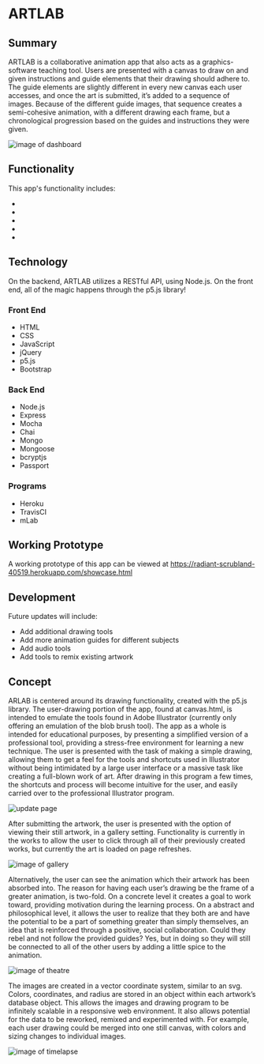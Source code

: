 <h1>ARTLAB</h1>

<h2>Summary</h2>
ARTLAB is a collaborative animation app that also acts as a graphics-software teaching tool. Users are presented with a canvas to draw on and given instructions and guide elements that their drawing should adhere to. The guide elements are slightly different in every new canvas each user accesses, and once the art is submitted, it’s added to a sequence of images. Because of the different guide images, that sequence creates a semi-cohesive animation, with a different drawing each frame, but a chronological progression based on the guides and instructions they were given. 

![image of dashboard](https://github.com/ianmcdermott/artlab/blob/master/reference/screenshots/dashboard.png)

<h2>Functionality</h2>
<p>This app's functionality includes:</p>
<ul>
	<li></li>
	<li></li>
	<li></li>
	<li></li>
	<li></li>
</ul>

<h2>Technology</h2>
<p>On the backend, ARTLAB utilizes a RESTful API, using Node.js. On the front end, all of the magic happens through the p5.js library!</p>
<h3>Front End</h3>
<ul>
	<li>HTML</li>
	<li>CSS</li>
	<li>JavaScript</li>
	<li>jQuery</li>
	<li>p5.js</li>
  <li>Bootstrap</li>
</ul>

<h3>Back End</h3>
<ul>
	<li>Node.js</li>
	<li>Express</li>
	<li>Mocha</li>
	<li>Chai</li>
	<li>Mongo</li>
	<li>Mongoose</li>
	<li>bcryptjs</li>
	<li>Passport</li>
</ul>

<h3>Programs</h3>
<ul>
	<li>Heroku</li>
	<li>TravisCI</li>
	<li>mLab</li>
</ul>

<h2>Working Prototype</h2>
<p>A working prototype of this app can be viewed at <a href="https://radiant-scrubland-40519.herokuapp.com/showcase.html">https://radiant-scrubland-40519.herokuapp.com/showcase.html</a></p>

<h2>Development</h2>
<p>Future updates will include:</p>
<ul>
	<li>Add additional drawing tools</li>
	<li>Add more animation guides for different subjects</li>
	<li>Add audio tools</li>
  <li>Add tools to remix existing artwork</li>
</ul>

<h2>Concept</h2>
ARLAB is centered around its drawing functionality, created with the p5.js library. The user-drawing portion of the app, found at canvas.html, is intended to emulate the tools found in Adobe Illustrator (currently only offering an emulation of the blob brush tool). The app as a whole is intended for educational purposes, by presenting a simplified version of a professional tool, providing a stress-free environment for learning a new technique. The user is presented with the task of making a simple drawing, allowing them to get a feel for the tools and shortcuts used in Illustrator without being intimidated by a large user interface or a massive task like creating a full-blown work of art. After drawing in this program a few times, the shortcuts and process will become intuitive for the user, and easily carried over to the professional Illustrator program. 

![update page](https://github.com/ianmcdermott/artlab/blob/master/reference/screenshots/canvas.png)

After submitting the artwork, the user is presented with the option of viewing their still artwork, in a gallery setting. Functionality is currently in the works to allow the user to click through all of their previously created works, but currently the art is loaded on page refreshes.

![image of gallery](https://github.com/ianmcdermott/artlab/blob/master/reference/screenshots/gallery.png)

Alternatively, the user can see the animation which their artwork has been absorbed into. The reason for having each user’s drawing be the frame of a greater animation, is two-fold. On a concrete level it creates a goal to work toward, providing motivation during the learning process. On a abstract and philosophical level, it allows the user to realize that they both are and have the potential to be a part of something greater than simply themselves, an idea that is reinforced through a positive, social collaboration. Could they rebel and not follow the provided guides? Yes, but in doing so they will still be connected to all of the other users by adding a little spice to the animation. 

![image of theatre](https://github.com/ianmcdermott/artlab/blob/master/reference/screenshots/showcase.png)

The images are created in a vector coordinate system, similar to an svg. Colors, coordinates, and radius are stored in an object within each artwork’s database object. This allows the images and drawing program to be infinitely scalable in a responsive web environment. It also allows potential for the data to be reworked, remixed and experimented with. For example, each user drawing could be merged into one still canvas, with colors and sizing changes to individual images. 

![image of timelapse](https://github.com/ianmcdermott/artlab/blob/master/reference/screenshots/timelapse-01.png)

